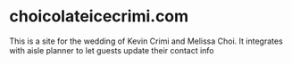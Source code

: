 # choicolateicecrimi.com

This is a site for the wedding of Kevin Crimi and Melissa Choi. It integrates with aisle planner to let guests update their contact info